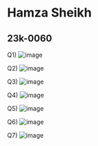 # Hamza Sheikh
## 23k-0060

Q1) ![image](https://github.com/hamza26051/pffall23/assets/142868640/46f948e7-72e4-418d-8d5b-4859b82c46d7)

Q2) ![image](https://github.com/hamza26051/pffall23/assets/142868640/f79e7505-58ac-4637-9402-5404ae47d261)

Q3) ![image](https://github.com/hamza26051/pffall23/assets/142868640/f1babee5-300c-43bb-ac2e-673f72b2885b)

Q4) ![image](https://github.com/hamza26051/pffall23/assets/142868640/789dfe9e-87f3-4321-b8e0-c6fbe5188f01)

Q5) ![image](https://github.com/hamza26051/pffall23/assets/142868640/21f0b148-ce3a-4d2c-92fc-6127070fd044)

Q6) ![image](https://github.com/hamza26051/pffall23/assets/142868640/10e7b817-b3b1-4bc1-8b21-4944f781ead3)

Q7) ![image](https://github.com/hamza26051/pffall23/assets/142868640/592c7a6b-0c0d-41f7-985b-b77fe52ab6b4)
